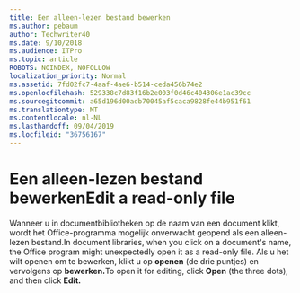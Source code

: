 ```yaml
---
title: Een alleen-lezen bestand bewerken
ms.author: pebaum
author: Techwriter40
ms.date: 9/10/2018
ms.audience: ITPro
ms.topic: article
ROBOTS: NOINDEX, NOFOLLOW
localization_priority: Normal
ms.assetid: 7fd02fc7-4aaf-4ae6-b514-ceda456b74e2
ms.openlocfilehash: 529338c7d83f16b2e003f0d46c404306e1ac39cc
ms.sourcegitcommit: a65d196d00adb70045af5caca9828fe44b951f61
ms.translationtype: MT
ms.contentlocale: nl-NL
ms.lasthandoff: 09/04/2019
ms.locfileid: "36756167"
---
```

# <a name="edit-a-read-only-file"></a><span data-ttu-id="bc553-102">Een alleen-lezen bestand bewerken</span><span class="sxs-lookup"><span data-stu-id="bc553-102">Edit a read-only file</span></span>

<span data-ttu-id="bc553-103">Wanneer u in documentbibliotheken op de naam van een document klikt, wordt het Office-programma mogelijk onverwacht geopend als een alleen-lezen bestand.</span><span class="sxs-lookup"><span data-stu-id="bc553-103">In document libraries, when you click on a document's name, the Office program might unexpectedly open it as a read-only file.</span></span> <span data-ttu-id="bc553-104">Als u het wilt openen om te bewerken, klikt u op **openen** (de drie puntjes) en vervolgens op **bewerken.**</span><span class="sxs-lookup"><span data-stu-id="bc553-104">To open it for editing, click **Open** (the three dots), and then click **Edit.**</span></span>
  

